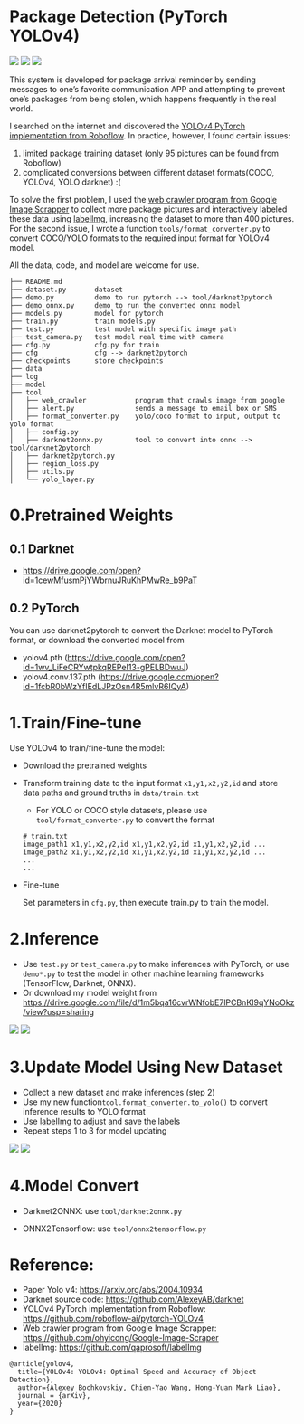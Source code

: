 # Package Detection (PyTorch YOLOv4)

![](https://img.shields.io/static/v1?label=python&message=3.6|3.7&color=blue)
![](https://img.shields.io/static/v1?label=pytorch&message=1.7&color=<COLOR>)
[![](https://img.shields.io/static/v1?label=license&message=Apache2&color=green)](./License.txt)

This system is developed for package arrival reminder by sending messages to one’s favorite
communication APP and attempting to prevent one’s packages from being stolen, which
happens frequently in the real world.

I searched on the internet and discovered the 
[YOLOv4 PyTorch implementation from Roboflow](https://github.com/roboflow-ai/pytorch-YOLOv4). 
In practice, however, I found certain issues:
1. limited package training dataset (only 95 pictures can be found from Roboflow)
2. complicated conversions between different dataset formats(COCO, YOLOv4, YOLO darknet) :(

To solve the first problem, I used the [web crawler program from 
Google Image Scrapper](https://github.com/ohyicong/Google-Image-Scraper) to collect more package pictures
and interactively labeled these data using [labelImg](https://github.com/qaprosoft/labelImg), increasing the dataset to more than 400 pictures.
For the second issue, I wrote a function ```tools/format_converter.py``` to convert COCO/YOLO formats
to the required input format for YOLOv4 model.

All the data, code, and model are welcome for use.
<!---
- [x] Inference
- [x] Train
    - [x] Mocaic
--->
```
├── README.md
├── dataset.py       dataset
├── demo.py          demo to run pytorch --> tool/darknet2pytorch
├── demo_onnx.py     demo to run the converted onnx model
├── models.py        model for pytorch
├── train.py         train models.py
├── test.py          test model with specific image path
├── test_camera.py   test model real time with camera
├── cfg.py           cfg.py for train
├── cfg              cfg --> darknet2pytorch 
├── checkpoints      store checkpoints
├── data
├── log
├── model          
├── tool
│   ├── web_crawler            program that crawls image from google
│   ├── alert.py               sends a message to email box or SMS
│   ├── format_converter.py    yolo/coco format to input, output to yolo format
│   ├── config.py
│   ├── darknet2onnx.py        tool to convert into onnx --> tool/darknet2pytorch
│   ├── darknet2pytorch.py
│   ├── region_loss.py
│   ├── utils.py
│   └── yolo_layer.py
```


# 0.Pretrained Weights

## 0.1 Darknet
- https://drive.google.com/open?id=1cewMfusmPjYWbrnuJRuKhPMwRe_b9PaT

## 0.2 PyTorch
You can use darknet2pytorch to convert the Darknet model to PyTorch format, or download the converted model from

- yolov4.pth (https://drive.google.com/open?id=1wv_LiFeCRYwtpkqREPeI13-gPELBDwuJ)
- yolov4.conv.137.pth (https://drive.google.com/open?id=1fcbR0bWzYfIEdLJPzOsn4R5mlvR6IQyA)

# 1.Train/Fine-tune

Use YOLOv4 to train/fine-tune the model:

- Download the pretrained weights
- Transform training data to the input format ```x1,y1,x2,y2,id``` and store data paths and ground truths in ```data/train.txt```
    - For YOLO or COCO style datasets, please use ```tool/format_converter.py``` to convert the format
    ```
    # train.txt
    image_path1 x1,y1,x2,y2,id x1,y1,x2,y2,id x1,y1,x2,y2,id ...
    image_path2 x1,y1,x2,y2,id x1,y1,x2,y2,id x1,y1,x2,y2,id ...
    ...
    ...
    ```
- Fine-tune

    Set parameters in ```cfg.py```, then execute train.py to train the model.

# 2.Inference

- Use ```test.py``` or ```test_camera.py``` to make inferences with PyTorch, or use ```demo*.py``` to test the model in
other machine learning frameworks (TensorFlow, Darknet, ONNX).
- Or download my model weight from https://drive.google.com/file/d/1m5bqa16cvrWNfobE7lPCBnKI9qYNoOkz/view?usp=sharing

![](data/package-holder1.jpg)
![](data/package-holder4.jpg)

# 3.Update Model Using New Dataset
- Collect a new dataset and make inferences (step 2)
- Use my new function```tool.format_converter.to_yolo()``` to convert inference results to YOLO format
- Use [labelImg](https://github.com/qaprosoft/labelImg) to adjust and save the labels 
- Repeat steps 1 to 3 for model updating

![](data/package-holder2.jpg)
![](data/package-holder3.jpg)
# 4.Model Convert
- Darknet2ONNX: use ```tool/darknet2onnx.py```

- ONNX2Tensorflow: use ```tool/onnx2tensorflow.py```


# Reference:
- Paper Yolo v4: https://arxiv.org/abs/2004.10934
- Darknet source code: https://github.com/AlexeyAB/darknet
- YOLOv4 PyTorch implementation from Roboflow: https://github.com/roboflow-ai/pytorch-YOLOv4
- Web crawler program from Google Image Scrapper: https://github.com/ohyicong/Google-Image-Scraper
- labelImg: https://github.com/qaprosoft/labelImg

```
@article{yolov4,
  title={YOLOv4: YOLOv4: Optimal Speed and Accuracy of Object Detection},
  author={Alexey Bochkovskiy, Chien-Yao Wang, Hong-Yuan Mark Liao},
  journal = {arXiv},
  year={2020}
}
```
